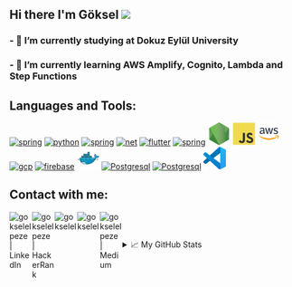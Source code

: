 ## Hi there I'm Göksel <img src="https://media.giphy.com/media/hvRJCLFzcasrR4ia7z/giphy.gif" width="25px">

### - 🔭  I’m currently studying at Dokuz Eylül University
### - 🌱  I’m currently learning AWS Amplify, Cognito, Lambda and Step Functions

## Languages and Tools:

[<img src="https://seeklogo.com/images/J/java-logo-7F8B35BAB3-seeklogo.com.png" alt="spring" width="40" height="40" />][java]
[<img src="https://img.icons8.com/color/25/000000/python.png" alt="python" width="40" height="40" />][python]
[<img src="https://www.vectorlogo.zone/logos/springio/springio-icon.svg" alt="spring" width="40" height="40" />][spring]
[<img src="https://dotnet.microsoft.com/static/images/redesign/downloads-dot-net-core.svg?v=p6MWQNHwEtnnx0MWJ-i7vCMt-sZmoBf6h-7XmdSs5RE.svg" alt="net" width="30" height="30" />][net]
[<img src="https://img.icons8.com/color/25/000000/flutter.png" alt="flutter" width="40" height="40" />][flutter]
[<img src="https://seeklogo.com/images/C/c-logo-1B1817C041-seeklogo.com.png" alt="spring" width="40" height="40" />][cplusplus]
[<img src="https://raw.githubusercontent.com/github/explore/80688e429a7d4ef2fca1e82350fe8e3517d3494d/topics/nodejs/nodejs.png" alt="node" width="40" height="40" />][node]
[<img src="https://raw.githubusercontent.com/devicons/devicon/master/icons/javascript/javascript-original.svg" alt="javascript" width="40" height="40" />][javascript]
[<img src="https://raw.githubusercontent.com/github/explore/80688e429a7d4ef2fca1e82350fe8e3517d3494d/topics/aws/aws.png" alt="aws" width="40" height="40" />][aws]
[<img src="https://www.vectorlogo.zone/logos/google_cloud/google_cloud-icon.svg" alt="gcp" width="40" height="40" />][gcp]
[<img src="https://img.icons8.com/color/25/000000/firebase.png" alt="firebase" width="40" height="40" />][firebase]
[<img src="https://raw.githubusercontent.com/devicons/devicon/master/icons/docker/docker-original.svg" alt="Docker" width="40" height="40" />][docker]
[<img src="https://www.svgrepo.com/show/303251/mysql-logo.svg" alt="Postgresql" width="40" height="40" />][mysql]
[<img src="https://img.icons8.com/color/25/000000/postgreesql.png" alt="Postgresql" width="40" height="40" />][postgresql]
[<img src="https://raw.githubusercontent.com/github/explore/80688e429a7d4ef2fca1e82350fe8e3517d3494d/topics/visual-studio-code/visual-studio-code.png" alt="Visual Studio Code" width="40" height="40" />][vscode]


## Contact with me: 

[<img src="https://cdn-icons-png.flaticon.com/512/174/174857.png" alt="gokselelpeze | LinkedIn" width="40px" align="left" />][linkedin]
[<img src="https://cdn.worldvectorlogo.com/logos/hackerrank.svg" alt="gokselelpeze | HackerRank" width="40px" align="left" />][hackerrank]
[<img src="https://upload.wikimedia.org/wikipedia/commons/1/19/LeetCode_logo_black.png" alt="gokselelpeze | LeetCode" height="40px" width="40px" align="left" />][leetcode]
[<img src="https://upload.wikimedia.org/wikipedia/commons/thumb/e/ef/Stack_Overflow_icon.svg/768px-Stack_Overflow_icon.svg.png" alt="gokselelpeze | StackOverflow" height="40px" width="40px" align="left" />][stackoverflow]
[<img src="https://cdn.iconscout.com/icon/free/png-128/medium-4054075-3353150.png" alt="gokselelpeze | Medium" width="40px" align="left" />][medium]
<br>
<br>

<details>
  <summary>📈  My GitHub Stats</summary>

  <br>
  
  [![Top Langs](https://github-readme-stats.vercel.app/api/top-langs/?username=gokselelpeze&layout=compact&theme=radical)](https://github.com/gokselelpeze/github-readme-stats)

  ![Göksel's GitHub stats](https://github-readme-stats.vercel.app/api?username=gokselelpeze&show_icons=true&theme=radical&count_private=true)

</details>



[medium]: https://medium.com/@gokselelpeze
[linkedin]: https://www.linkedin.com/in/gokselelpeze
[stackoverflow]: https://stackoverflow.com/users/12940841/gelp
[hackerrank]: https://www.hackerrank.com/gokselelpeze
[leetcode]: https://leetcode.com/gelp/
[mysql]: https://www.mysql.com/
[java]: https://www.java.com/
[spring]: https://spring.io
[python]: https://www.python.org
[cplusplus]: https://www.cplusplus.com/
[node]: https://nodejs.org/en
[javascript]: https://www.javascript.com
[flutter]: https://flutter.dev
[aws]: https://aws.amazon.com
[gcp]: https://cloud.google.com
[firebase]: https://firebase.google.com
[docker]: https://www.docker.com
[postgresql]: https://www.postgresql.org
[vscode]: https://code.visualstudio.com
[net]: https://dotnet.microsoft.com/learn/dotnet/what-is-dotnet
<!--
**gokselelpeze/gokselelpeze** is a ✨ _special_ ✨ repository because its `README.md` (this file) appears on your GitHub profile.

Here are some ideas to get you started:

- 🔭 I’m currently studying at Dokuz Eylül University
- 🌱 I’m currently learning PHP - MySQL
- 👯 I’m looking to collaborate on ...
- 🤔 I’m looking for help with ...
- 💬 Ask me about ...
- 📫 How to reach me: gokselelpeze@gmail.com
- 😄 Pronouns: ...
- ⚡ Fun fact: ...
-->
